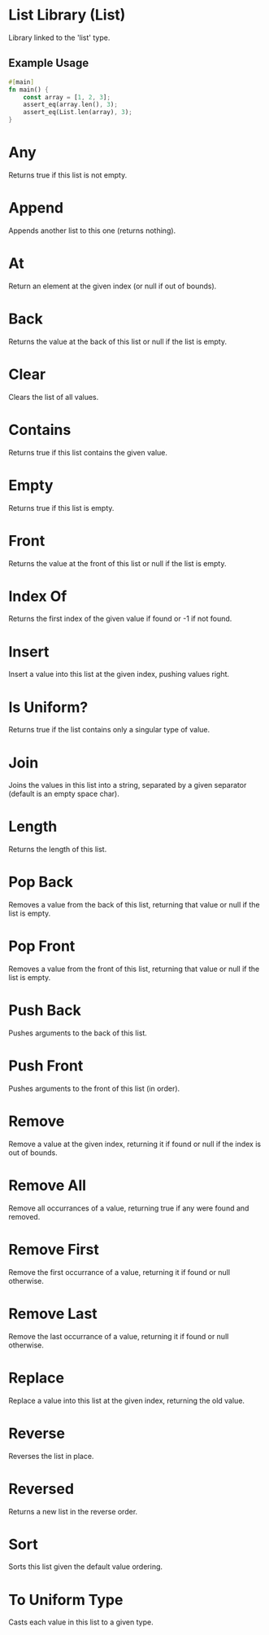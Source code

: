 # List Library (List)
Library linked to the 'list' type.

## Example Usage
```rust
#[main]
fn main() {
    const array = [1, 2, 3];
    assert_eq(array.len(), 3);
    assert_eq(List.len(array), 3);
}
```

# Any
Returns true if this list is not empty.

# Append
Appends another list to this one (returns nothing).

# At
Return an element at the given index (or null if out of bounds).

# Back
Returns the value at the back of this list or null if the list is empty.

# Clear
Clears the list of all values.

# Contains
Returns true if this list contains the given value.

# Empty
Returns true if this list is empty.

# Front
Returns the value at the front of this list or null if the list is empty.

# Index Of
Returns the first index of the given value if found or -1 if not found.

# Insert
Insert a value into this list at the given index, pushing values right.

# Is Uniform?
Returns true if the list contains only a singular type of value.

# Join
Joins the values in this list into a string, separated by a given separator (default is an empty space char).

# Length
Returns the length of this list.

# Pop Back
Removes a value from the back of this list, returning that value or null if the list is empty.

# Pop Front
Removes a value from the front of this list, returning that value or null if the list is empty.

# Push Back
Pushes arguments to the back of this list.

# Push Front
Pushes arguments to the front of this list (in order).

# Remove
Remove a value at the given index, returning it if found or null if the index is out of bounds.

# Remove All
Remove all occurrances of a value, returning true if any were found and removed.

# Remove First
Remove the first occurrance of a value, returning it if found or null otherwise.

# Remove Last
Remove the last occurrance of a value, returning it if found or null otherwise.

# Replace
Replace a value into this list at the given index, returning the old value.

# Reverse
Reverses the list in place.

# Reversed
Returns a new list in the reverse order.

# Sort
Sorts this list given the default value ordering.

# To Uniform Type
Casts each value in this list to a given type.

